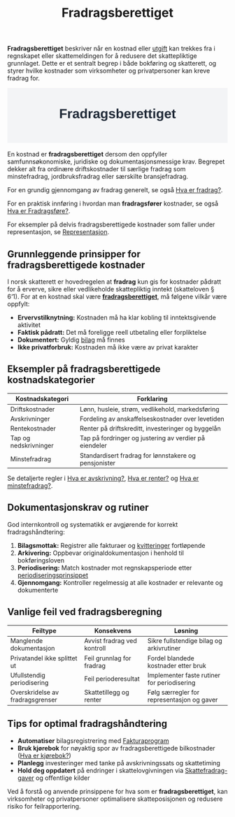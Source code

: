 ﻿---
title: "Fradragsberettiget"
seoTitle: "Fradragsberettiget"
description: '**Fradragsberettiget** beskriver når en kostnad eller [utgift](/blogs/regnskap/utgift "Utgift “ Komplett Guide til Utgifter i Norsk Regnskap") kan trekkes fr...'
summary: "Hva betyr fradragsberettiget? Regler, eksempler og beste praksis."
---

**Fradragsberettiget** beskriver når en kostnad eller [utgift](/blogs/regnskap/utgift "Utgift “ Komplett Guide til Utgifter i Norsk Regnskap") kan trekkes fra i regnskapet eller skattemeldingen for å redusere det skattepliktige grunnlaget. Dette er et sentralt begrep i både bokføring og skatterett, og styrer hvilke kostnader som virksomheter og privatpersoner kan kreve fradrag for.

![Fradragsberettiget](fradragsberettiget-image.svg)

En kostnad er **fradragsberettiget** dersom den oppfyller samfunnsøkonomiske, juridiske og dokumentasjonsmessige krav. Begrepet dekker alt fra ordinære driftskostnader til særlige fradrag som minstefradrag, jordbruksfradrag eller særskilte bransjefradrag.

For en grundig gjennomgang av fradrag generelt, se også [Hva er fradrag?](/blogs/regnskap/hva-er-fradrag "Hva er fradrag? En guide til Norske Skatteregler").

For en praktisk innføring i hvordan man **fradragsfører** kostnader, se også [Hva er Fradragsføre?](/blogs/regnskap/hva-er-fradragsfoere "Hva betyr å fradragsføre i regnskap?").

For eksempler på delvis fradragsberettigede kostnader som faller under representasjon, se [Representasjon](/blogs/regnskap/representasjon "Representasjon “ Guide til representasjon og regnskapsmessig behandling i Norge").

## Grunnleggende prinsipper for fradragsberettigede kostnader

I norsk skatterett er hovedregelen at **fradrag** kun gis for kostnader pådratt for å erverve, sikre eller vedlikeholde skattepliktig inntekt (skatteloven § 6‘1). For at en kostnad skal være **[fradragsberettiget](/blogs/regnskap/fradragsberettiget "Hva betyr Fradragsberettiget?")**, må følgene vilkår være oppfylt:

* **Ervervstilknytning:** Kostnaden må ha klar kobling til inntektsgivende aktivitet
* **Faktisk pådratt:** Det må foreligge reell utbetaling eller forpliktelse
* **Dokumentert:** Gyldig [bilag](/blogs/regnskap/hva-er-bilag "Hva er bilag? Guide til regnskapsbilag og dokumentasjon") må finnes
* **Ikke privatforbruk:** Kostnaden må ikke være av privat karakter

## Eksempler på fradragsberettigede kostnadskategorier

| Kostnadskategori       | Forklaring                                                  |
|------------------------|-------------------------------------------------------------|
| Driftskostnader        | Lønn, husleie, strøm, vedlikehold, markedsføring           |
| Avskrivninger          | Fordeling av anskaffelseskostnader over levetiden           |
| Rentekostnader         | Renter på driftskreditt, investeringer og byggelån          |
| Tap og nedskrivninger  | Tap på fordringer og justering av verdier på eiendeler      |
| Minstefradrag          | Standardisert fradrag for lønnstakere og pensjonister       |

Se detaljerte regler i [Hva er avskrivning?](/blogs/regnskap/hva-er-avskrivning "Hva er avskrivning? Guide til avskrivningsmetoder"), [Hva er renter?](/blogs/regnskap/hva-er-rentekostnader "Hva er rentekostnader? Guide til rentefradrag") og [Hva er minstefradrag?](/blogs/regnskap/hva-er-minstefradrag "Hva er minstefradrag? Komplett guide").

## Dokumentasjonskrav og rutiner

God internkontroll og systematikk er avgjørende for korrekt fradragshåndtering:

1. **Bilagsmottak:** Registrer alle fakturaer og [kvitteringer](/blogs/regnskap/kvittering "Hva er Kvittering? En Guide til Kvitteringskrav i Norsk Regnskap") fortløpende
2. **Arkivering:** Oppbevar originaldokumentasjon i henhold til bokføringsloven
3. **Periodisering:** Match kostnader mot regnskapsperiode etter [periodiseringsprinsippet](/blogs/regnskap/hva-er-avstemming "Hva er avstemming? Guide til periodisering og avstemming")
4. **Gjennomgang:** Kontroller regelmessig at alle kostnader er relevante og dokumenterte

## Vanlige feil ved fradragsberegning

| Feiltype                        | Konsekvens                     | Løsning                                  |
|---------------------------------|--------------------------------|------------------------------------------|
| Manglende dokumentasjon         | Avvist fradrag ved kontroll    | Sikre fullstendige bilag og arkivrutiner |
| Privatandel ikke splittet ut    | Feil grunnlag for fradrag       | Fordel blandede kostnader etter bruk     |
| Ufullstendig periodisering      | Feil perioderesultat           | Implementer faste rutiner for periodisering |
| Overskridelse av fradragsgrenser| Skattetillegg og renter       | Følg særregler for representasjon og gaver |

## Tips for optimal fradragshåndtering

- **Automatiser** bilagsregistrering med [Fakturaprogram](/blogs/regnskap/fakturaprogram "Hva er fakturaprogram? Guide til automatisering av faktura")
- **Bruk kjørebok** for nøyaktig spor av fradragsberettigede bilkostnader ([Hva er kjørebok?](/blogs/regnskap/hva-er-kjorebok "Hva er kjørebok? Guide til kjørebok for bedrifter"))
- **Planlegg** investeringer med tanke på avskrivningssats og skattetiming
- **Hold deg oppdatert** på endringer i skattelovgivningen via [Skattefradrag-gaver](/blogs/regnskap/skattefradrag-gaver-veldedige-organisasjoner "Skattefradrag gaver til veldedige organisasjoner") og offentlige kilder

Ved å forstå og anvende prinsippene for hva som er **fradragsberettiget**, kan virksomheter og privatpersoner optimalisere skatteposisjonen og redusere risiko for feilrapportering.











